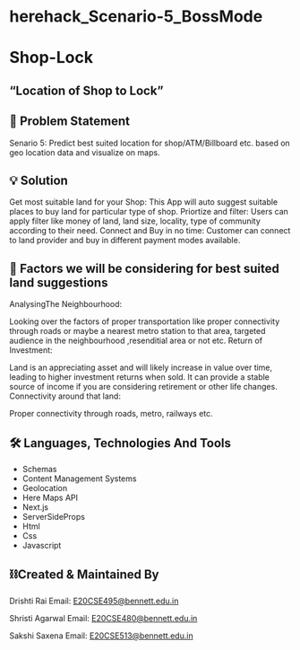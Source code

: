 # herehack_Scenario-5_BossMode
# Shop-Lock

## “Location of Shop to Lock”

## 🛒 Problem Statement

Senario 5: Predict best suited location for shop/ATM/Billboard etc. based on geo location data and visualize on maps.

## 💡 Solution

Get most suitable land for your Shop: This App will auto suggest suitable places to buy land for particular type of shop.
Priortize and filter: Users can apply filter like money of land, land size, locality, type of community according to their need.
Connect and Buy in no time: Customer can connect to land provider and buy in different payment modes available.

## 🔑 Factors we will be considering for best suited land suggestions

AnalysingThe Neighbourhood: 

Looking over the factors of proper transportation like proper connectivity through roads or maybe a nearest metro station to that area, targeted audience in the neighbourhood ,resenditial area or not etc.
Return of Investment:

Land is an appreciating asset and will likely increase in value over time, leading to higher investment returns when sold. It can provide a stable source of income if you are considering retirement or other life changes.
Connectivity around that land:

Proper connectivity through roads, metro, railways etc.

## 🛠 Languages, Technologies And Tools

- Schemas
- Content Management Systems
- Geolocation
- Here Maps API
- Next.js
- ServerSideProps
- Html
- Css
- Javascript

## ⛓️Created & Maintained By

Drishti Rai Email: E20CSE495@bennett.edu.in

Shristi Agarwal Email: E20CSE480@bennett.edu.in

Sakshi Saxena Email: E20CSE513@bennett.edu.in

